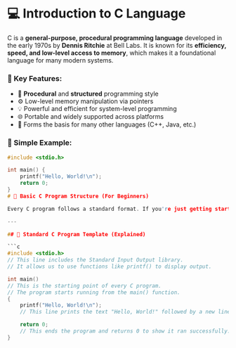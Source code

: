 # 💻 Introduction to C Language

C is a **general-purpose, procedural programming language** developed in the early 1970s by **Dennis Ritchie** at Bell Labs. It is known for its **efficiency, speed, and low-level access to memory**, which makes it a foundational language for many modern systems.

### 🔎 Key Features:
- 🔧 **Procedural** and **structured** programming style  
- ⚙️ Low-level memory manipulation via pointers  
- 💡 Powerful and efficient for system-level programming  
- 🌐 Portable and widely supported across platforms  
- 🧱 Forms the basis for many other languages (C++, Java, etc.)

### 📘 Simple Example:
```c
#include <stdio.h>

int main() {
    printf("Hello, World!\n");
    return 0;
}  
# 🧱 Basic C Program Structure (For Beginners)

Every C program follows a standard format. If you're just getting started with C programming, understanding this basic structure is your first step.

---

## 📄 Standard C Program Template (Explained)

```c
#include <stdio.h> 
// This line includes the Standard Input Output library.
// It allows us to use functions like printf() to display output.

int main() 
// This is the starting point of every C program.
// The program starts running from the main() function.
{
    printf("Hello, World!\n"); 
    // This line prints the text "Hello, World!" followed by a new line.

    return 0; 
    // This ends the program and returns 0 to show it ran successfully.
}
